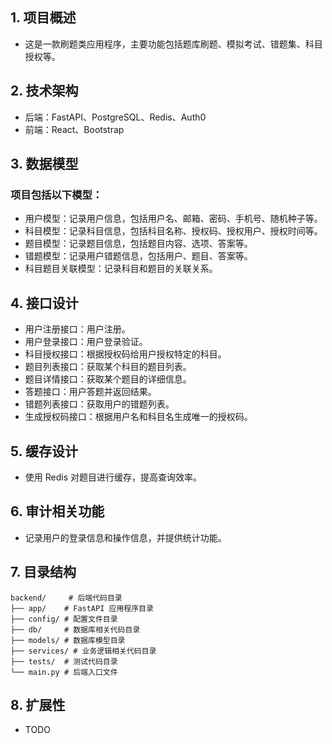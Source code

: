 ## 1. 项目概述
- 这是一款刷题类应用程序，主要功能包括题库刷题、模拟考试、错题集、科目授权等。

## 2. 技术架构
- 后端：FastAPI、PostgreSQL、Redis、Auth0
- 前端：React、Bootstrap
## 3. 数据模型
### 项目包括以下模型：

- 用户模型：记录用户信息，包括用户名、邮箱、密码、手机号、随机种子等。
- 科目模型：记录科目信息，包括科目名称、授权码、授权用户、授权时间等。
- 题目模型：记录题目信息，包括题目内容、选项、答案等。
- 错题模型：记录用户错题信息，包括用户、题目、答案等。
- 科目题目关联模型：记录科目和题目的关联关系。
## 4. 接口设计
- 用户注册接口：用户注册。
- 用户登录接口：用户登录验证。
- 科目授权接口：根据授权码给用户授权特定的科目。
- 题目列表接口：获取某个科目的题目列表。
- 题目详情接口：获取某个题目的详细信息。
- 答题接口：用户答题并返回结果。
- 错题列表接口：获取用户的错题列表。
- 生成授权码接口：根据用户名和科目名生成唯一的授权码。
## 5. 缓存设计
- 使用 Redis 对题目进行缓存，提高查询效率。

## 6. 审计相关功能
- 记录用户的登录信息和操作信息，并提供统计功能。

## 7. 目录结构
```
backend/     # 后端代码目录
├── app/    # FastAPI 应用程序目录
├── config/ # 配置文件目录
├── db/     # 数据库相关代码目录
├── models/ # 数据库模型目录
├── services/ # 业务逻辑相关代码目录
├── tests/  # 测试代码目录
└── main.py # 后端入口文件
```
## 8. 扩展性
- TODO